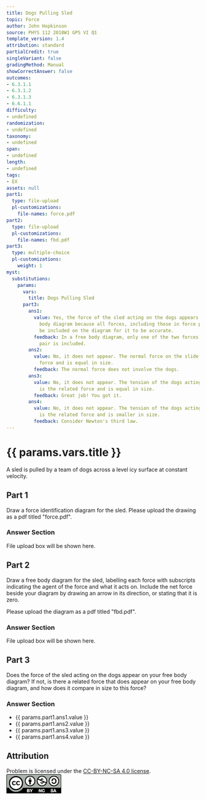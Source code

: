 ```yaml
---
title: Dogs Pulling Sled
topic: Force
author: John Hopkinson
source: PHYS 112 2018W1 GPS VI Q1
template_version: 1.4
attribution: standard
partialCredit: true
singleVariant: false
gradingMethod: Manual
showCorrectAnswer: false
outcomes:
- 6.3.1.1
- 6.3.1.2
- 6.3.1.3
- 6.6.1.1
difficulty:
- undefined
randomization:
- undefined
taxonomy:
- undefined
span:
- undefined
length:
- undefined
tags:
- EX
assets: null
part1:
  type: file-upload
  pl-customizations:
    file-names: force.pdf
part2:
  type: file-upload
  pl-customizations:
    file-names: fbd.pdf
part3:
  type: multiple-choice
  pl-customizations:
    weight: 1
myst:
  substitutions:
    params:
      vars:
        title: Dogs Pulling Sled
      part3:
        ans1:
          value: Yes, the force of the sled acting on the dogs appears on the free
            body diagram because all forces, including those in force pairs, must
            be included on the diagram for it to be accurate.
          feedback: In a free body diagram, only one of the two forces of an action-reaction
            pair is included.
        ans2:
          value: No, it does not appear. The normal force on the slide is the related
            force and is equal in size.
          feedback: The normal force does not involve the dogs.
        ans3:
          value: No, it does not appear. The tension of the dogs acting on the sled
            is the related force and is equal in size.
          feedback: Great job! You got it.
        ans4:
          value: No, it does not appear. The tension of the dogs acting on the sled
            is the related force and is smaller in size.
          feedback: Consider Newton's third law.
---
```

# {{ params.vars.title }}
A sled is pulled by a team of dogs across a level icy surface at constant velocity.

## Part 1

Draw a force identification diagram for the sled. Please upload the drawing as a pdf titled "force.pdf".

### Answer Section

File upload box will be shown here.

## Part 2

Draw a free body diagram for the sled, labelling each force with subscripts indicating the agent of the force and what it acts on. Include the net force beside your diagram by drawing an arrow in its direction, or stating that it is zero.

Please upload the diagram as a pdf titled "fbd.pdf".

### Answer Section

File upload box will be shown here.

## Part 3

Does the force of the sled acting on the dogs appear on your free body diagram? If not, is there a related force that does appear on your free body diagram, and how does it compare in size to this force?

### Answer Section

- {{ params.part1.ans1.value }}
- {{ params.part1.ans2.value }}
- {{ params.part1.ans3.value }}
- {{ params.part1.ans4.value }}

## Attribution

Problem is licensed under the [CC-BY-NC-SA 4.0 license](https://creativecommons.org/licenses/by-nc-sa/4.0/).<br> ![The Creative Commons 4.0 license requiring attribution-BY, non-commercial-NC, and share-alike-SA license.](https://raw.githubusercontent.com/firasm/bits/master/by-nc-sa.png)